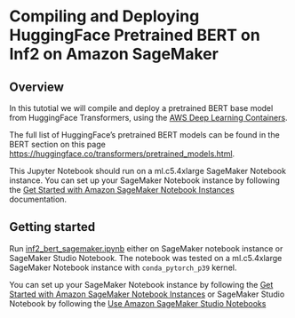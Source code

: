 # Compiling and Deploying HuggingFace Pretrained BERT on Inf2 on Amazon SageMaker

## Overview

In this tutotial we will compile and deploy a pretrained BERT base model from HuggingFace Transformers, using the [AWS Deep Learning Containers](https://github.com/aws/deep-learning-containers). 

The full list of HuggingFace’s pretrained BERT models can be found in the BERT section on this page https://huggingface.co/transformers/pretrained_models.html.

This Jupyter Notebook should run on a ml.c5.4xlarge SageMaker Notebook instance. You can set up your SageMaker Notebook instance by following the [Get Started with Amazon SageMaker Notebook Instances](https://docs.aws.amazon.com/sagemaker/latest/dg/gs-console.html) documentation. 


## Getting started

Run [inf2_bert_sagemaker.ipynb](./inf2_bert_sagemaker.ipynb) either on SageMaker notebook instance or SageMaker Studio Notebook.
The notebook was tested on a ml.c5.4xlarge SageMaker Notebook instance with `conda_pytorch_p39` kernel.

You can set up your SageMaker Notebook instance by following the [Get Started with Amazon SageMaker Notebook Instances](https://docs.aws.amazon.com/sagemaker/latest/dg/gs-console.html) or SageMaker Studio Notebook by following the [Use Amazon SageMaker Studio Notebooks](https://docs.aws.amazon.com/sagemaker/latest/dg/notebooks.html)
